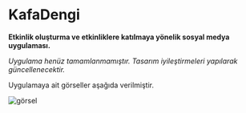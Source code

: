 # KafaDengi
**Etkinlik oluşturma ve etkinliklere katılmaya yönelik sosyal medya uygulaması.**

*Uygulama henüz tamamlanmamıştır.
 Tasarım iyileştirmeleri yapılarak güncellenecektir.*
 
 Uygulamaya ait görseller aşağıda verilmiştir.
 
 ![görsel](https://www.hizliresim.com/2yyveh9][img]https://i.hizliresim.com/2yyveh9.png)


